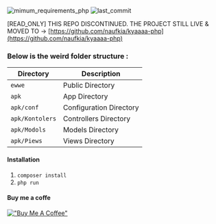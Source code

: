 ![mimum_requirements_php](https://img.shields.io/badge/Minimum%20PHP-%3E%3D%207.4-green?style=flat-square&logo=PHP)
![last_commit](https://img.shields.io/github/last-commit/naufkia/kyaaaa-php?style=flat-square)

[READ_ONLY] THIS REPO DISCONTINUED.
THE PROJECT STILL LIVE & MOVED TO -> [https://github.com/naufkia/kyaaaa-php](https://github.com/naufkia/kyaaaa-php)

### Below is the weird folder structure :

| Directory       | Description               |
| -------------   | -------------             |
| `ewwe`          | Public Directory          |
| `apk`           | App Directory             |
| `apk/conf`      | Configuration Directory   |
| `apk/Kontolers` | Controllers Directory     |
| `apk/Modols`    | Models Directory          |
| `apk/Piews`     | Views Directory           |

#### Installation
1. `composer install`
2. `php run`

#### Buy me a coffe
[!["Buy Me A Coffee"](https://nauf.space/orange_img.webp)](https://nauf.space/donate)
